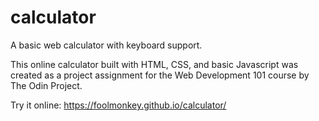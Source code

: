 # calculator
A basic web calculator with keyboard support.

This online calculator built with HTML, CSS, and basic Javascript was created as a project assignment for the Web Development 101 course by The Odin Project.

Try it online: https://foolmonkey.github.io/calculator/
